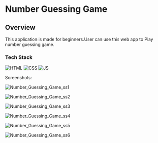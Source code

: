 
<h1>Number Guessing Game</h1>

<h2>Overview</h2>

<p>This application is made for beginners.User can use this web app to Play number guessing game.</p>

<h3>Tech Stack</h3>

![HTML](https://img.shields.io/badge/html5%20-%23E34F26.svg?&style=for-the-badge&logo=html5&logoColor=white)
![CSS](https://img.shields.io/badge/css3%20-%231572B6.svg?&style=for-the-badge&logo=css3&logoColor=white)
![JS](https://img.shields.io/badge/javascript%20-%23323330.svg?&style=for-the-badge&logo=javascript&logoColor=%23F7DF1E)

Screenshots:


![Number_Guessing_Game_ss1](https://github.com/TechnicalAmanjeet/WebDev-ProjectKart/blob/Number_gaussing/19.Number_guessing_game/assets/media/ss1.png?raw=true)

![Number_Guessing_Game_ss2](https://github.com/TechnicalAmanjeet/WebDev-ProjectKart/blob/Number_gaussing/19.Number_guessing_game/assets/media/ss2.png?raw=true)

![Number_Guessing_Game_ss3](https://github.com/TechnicalAmanjeet/WebDev-ProjectKart/blob/Number_gaussing/19.Number_guessing_game/assets/media/ss3.png?raw=true)

![Number_Guessing_Game_ss4](https://github.com/TechnicalAmanjeet/WebDev-ProjectKart/blob/Number_gaussing/19.Number_guessing_game/assets/media/ss4.png?raw=true)

![Number_Guessing_Game_ss5](https://github.com/TechnicalAmanjeet/WebDev-ProjectKart/blob/Number_gaussing/19.Number_guessing_game/assets/media/ss5.png?raw=true)

![Number_Guessing_Game_ss6](https://github.com/TechnicalAmanjeet/WebDev-ProjectKart/blob/Number_gaussing/19.Number_guessing_game/assets/media/ss6.png?raw=true)






